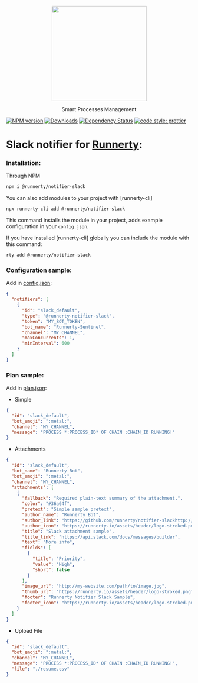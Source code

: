 <p align="center">
  <a href="http://runnerty.io">
    <img height="257" src="https://runnerty.io/assets/header/logo-stroked.png">
  </a>
  <p align="center">Smart Processes Management</p>
</p>

[![NPM version][npm-image]][npm-url] [![Downloads][downloads-image]][npm-url] [![Dependency Status][david-badge]][david-badge-url]
<a href="#badge">
<img alt="code style: prettier" src="https://img.shields.io/badge/code_style-prettier-ff69b4.svg">
</a>

# Slack notifier for [Runnerty]:

### Installation:

Through NPM

```bash
npm i @runnerty/notifier-slack
```

You can also add modules to your project with [runnerty-cli]

```bash
npx runnerty-cli add @runnerty/notifier-slack
```

This command installs the module in your project, adds example configuration in your `config.json`.

If you have installed [runnerty-cli] globally you can include the module with this command:

```bash
rty add @runnerty/notifier-slack
```

### Configuration sample:

Add in [config.json]:

```json
{
  "notifiers": [
    {
      "id": "slack_default",
      "type": "@runnerty-notifier-slack",
      "token": "MY_BOT_TOKEN",
      "bot_name": "Runnerty-Sentinel",
      "channel": "MY_CHANNEL",
      "maxConcurrents": 1,
      "minInterval": 600
    }
  ]
}
```

### Plan sample:

Add in [plan.json]:

- Simple

```json
{
  "id": "slack_default",
  "bot_emoji": ":metal:",
  "channel": "MY_CHANNEL",
  "message": "PROCESS *:PROCESS_ID* OF CHAIN :CHAIN_ID RUNNING!"
}
```

- Attachments

```json
{
  "id": "slack_default",
  "bot_name": "Runnerty Bot",
  "bot_emoji": ":metal:",
  "channel": "MY_CHANNEL",
  "attachments": [
    {
      "fallback": "Required plain-text summary of the attachment.",
      "color": "#36a64f",
      "pretext": "Simple sample pretext",
      "author_name": "Runnerty Bot",
      "author_link": "https://github.com/runnerty/notifier-slackhttp://runnerty.io",
      "author_icon": "https://runnerty.io/assets/header/logo-stroked.png",
      "title": "Slack attachment sample",
      "title_link": "https://api.slack.com/docs/messages/builder",
      "text": "More info",
      "fields": [
        {
          "title": "Priority",
          "value": "High",
          "short": false
        }
      ],
      "image_url": "http://my-website.com/path/to/image.jpg",
      "thumb_url": "https://runnerty.io/assets/header/logo-stroked.png",
      "footer": "Runnerty Notifier Slack Sample",
      "footer_icon": "https://runnerty.io/assets/header/logo-stroked.png"
    }
  ]
}
```

- Upload File

```json
{
  "id": "slack_default",
  "bot_emoji": ":metal:",
  "channel": "MY_CHANNEL",
  "message": "PROCESS *:PROCESS_ID* OF CHAIN :CHAIN_ID RUNNING!",
  "file": "./resume.csv"
}
```

[runnerty]: http://www.runnerty.io
[downloads-image]: https://img.shields.io/npm/dm/@runnerty/notifier-slack.svg
[npm-url]: https://www.npmjs.com/package/@runnerty/notifier-slack
[npm-image]: https://img.shields.io/npm/v/@runnerty/notifier-slack.svg
[david-badge]: https://david-dm.org/runnerty/notifier-slack.svg
[david-badge-url]: https://david-dm.org/runnerty/notifier-slack
[config.json]: http://docs.runnerty.io/config/
[plan.json]: http://docs.runnerty.io/plan/

